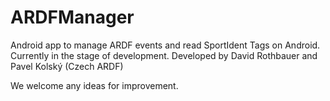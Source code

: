 # ARDFManager
Android app to manage ARDF events and read SportIdent Tags on Android.
Currently in the stage of development.
Developed by David Rothbauer and Pavel Kolský (Czech ARDF)

We welcome any ideas for improvement.


